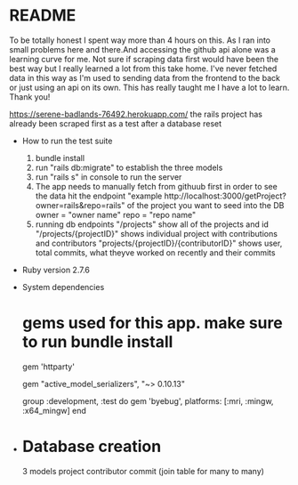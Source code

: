 # README
To be totally honest I spent way more than 4 hours on this. As I ran into small problems here and there.And accessing the github api alone was a learning curve for me. Not sure if scraping data first would have been the best way but I really learned a lot from this take home. I've never fetched data in this way as I'm used to sending data from the frontend to the back or just using an api on its own. This has really taught me I have a lot to learn. Thank you!

https://serene-badlands-76492.herokuapp.com/
the rails project has already been scraped first as a test after a database reset

* How to run the test suite
    1) bundle install
    2) run "rails db:migrate" to establish the three models
    3) run "rails s" in console to run the server
    4) The app needs to manually fetch from githuub first in order to see the data
    hit the endpoint "example http://localhost:3000/getProject?owner=rails&repo=rails"  of the project you want to seed into the DB
    owner = "owner name"
    repo = "repo name"
    5) running db endpoints
        "/projects" show all of the projects and id
        "/projects/{projectID}" shows individual project with contributions and contributors
        "projects/{projectID}/{contributorID}" shows user, total commits, what theyve worked on recently and their commits

* Ruby version
    2.7.6
* System dependencies
    # gems used for this app. make sure to run bundle install
    gem 'httparty'
    
    gem "active_model_serializers", "~> 0.10.13"
    
    group :development, :test do
        <!-- # Call 'byebug' anywhere in the code to stop execution and get a debugger console -->
        gem 'byebug', platforms: [:mri, :mingw, :x64_mingw]
    end

    

* # Database creation
    3 models 
    project
    contributor
    commit (join table for many to many)

